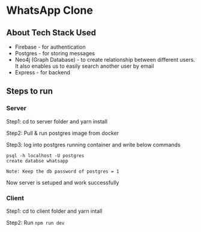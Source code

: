 # WhatsApp Clone

## About Tech Stack Used
- Firebase - for authentication
- Postgres - for storing messages
- Neo4j (Graph Database) - to create relationship between different users. It also enables us to easily search another user by email
- Express - for backend

## Steps to run
### Server
Step1: cd to server folder and yarn install

Step2: Pull & run postgres image from docker

Step3: log into postgres running container and write below commands

```
psql -h localhost -U postgres
create databse whatsapp
```
`Note: Keep the db password of postgres = 1`

Now server is setuped and work successfully

### Client
Step1: cd to client folder and yarn intall

Step2: Run `npm run dev`

